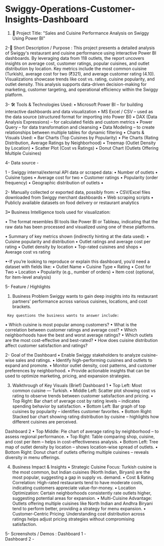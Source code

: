 # Swiggy-Operations-Customer-Insights-Dashboard

1. 📌 Project Title:
      "Sales and Cuisine Performance Analysis on Swiggy Using Power BI"

2-📄 Short Description / Purpose :
This project presents a detailed analysis of Swiggy's restaurant and cuisine performance using interactive Power BI dashboards. By leveraging data from 118 outlets, the report uncovers insights on average cost, customer ratings, popular cuisines, and outlet distribution by location. Key metrics include the most common cuisine (Turkish), average cost for two (₹321), and average customer rating (4.10). Visualizations showcase trends like cost vs. rating, cuisine popularity, and outlet density. This analysis supports data-driven decision-making for marketing, customer targeting, and operational efficiency within the Swiggy platform.
       
3- 🛠️ Tools & Technologies Used:
  •  Microsoft Power BI – for building interactive dashboards and data visualization
  •  MS Excel / CSV – used as the data source (structured format for importing into Power BI)
  •  DAX (Data Analysis Expressions) – for calculated fields and custom metrics
  •  Power Query – for data transformation and cleansing
  •  Data Modeling – to create relationships between multiple tables for dynamic filtering
  • Charts & Visuals Used:
     •  Bar Charts (Top Cuisines by Popularity)
     •  Pie Charts (Rating Distribution, Average Ratings by Neighborhood)
     •  Treemap (Outlet Density by Location)
     •  Scatter Plot (Cost vs Ratings)
     •  Donut Chart (Outlets Offering Multiple Cuisines)

 4-  Data source -
 
  1 -  Swiggy internal/external API data or scraped data:
     • Number of outlets
     • Cuisine types 
     • Average cost for two
     • Customer ratings
     • Popularity (order frequency)
     • Geographic distribution of outlets •
     

2-  Manually collected or exported data, possibly from:
    • CSV/Excel files downloaded from Swiggy merchant dashboards
    • Web scraping scripts
    • Publicly available datasets on food delivery or restaurant analytics

 3•  Business Intelligence tools used for visualization:

 • The format resembles BI tools like Power BI or Tableau, indicating that the
    raw data has been processed and visualized using one of these platforms.

 • Summary of key metrics shown (indirectly hinting at the data used):
    • Cuisine popularity and distribution
    • Outlet ratings and average cost per rating
    • Outlet density by location
    • Top-rated cuisines and shops
    • Average cost vs rating

 •-If you’re looking to reproduce or explain this dashboard, you’d need a dataset with fields like:
     • Outlet Name
     • Cuisine Type
     • Rating
     • Cost for Two
     • Location
     • Popularity (e.g., number of orders)
     • Item cost (optional, for item-level analysis)


 5- Feature / Highlights 
 
   1. Business Problem
     Swiggy wants to gain deep insights into its restaurant partners' performance across various cuisines, locations, and cost brackets.

     Key questions the business wants to answer include:
   •  Which cuisine is most popular among customers?
   •  What is the correlation between customer ratings and average cost?
   •  Which neighborhoods have the best and worst average ratings?
   •  Which outlets are the most cost-effective and best-rated?
   •  How does cuisine distribution affect customer satisfaction and ratings?

2- Goal of the Dashboard
  •  Enable Swiggy stakeholders to analyze cuisine-wise sales and ratings.
  •  Identify high-performing cuisines and outlets to expand and promote.
  •  Monitor outlet density, cost patterns, and customer preferences by neighborhood.
  •  Provide actionable insights that can be used to optimize marketing, pricing, and expansion strategies.

3. Walkthrough of Key Visuals (Brief)
Dashboard 1
  • Top Left: Most common cuisine — Turkish.
  • Middle Left: Scatter plot showing cost vs rating to observe trends between customer satisfaction and pricing.
  • Top Right: Bar chart of average cost by rating levels – indicates spending behavior by satisfaction.
  • Bottom Left: Bar graph of top cuisines by popularity – identifies customer favorites.
  • Bottom Right: Stacked bar chart showing rating distribution by cuisine – highlights how different cuisines are perceived.

Dashboard 2
  • Top Middle: Pie chart of average rating by neighborhood – to assess regional performance.
  • Top Right: Table comparing shop, cuisine, and cost per item – helps in cost-effectiveness analysis.
  • Bottom Left: Tree map of outlet density by location – shows location-wise spread of outlets.
  • Bottom Right: Donut chart of outlets offering multiple cuisines – reveals diversity in menu offerings.

4. Business Impact & Insights
    •  Strategic Cuisine Focus: Turkish cuisine is the most common, but Indian cuisines (North Indian, Biryani) are the most popular, suggesting a gap in supply vs. demand.
    •  Cost & Rating Correlation: High-rated restaurants tend to have moderate costs, indicating customers appreciate value-for-money.
    •  Location Optimization: Certain neighborhoods consistently rate outlets higher, suggesting potential areas for expansion.
    •  Multi-Cuisine Advantage: Outlets offering multiple cuisines like North Indian and Andhra Biryani tend to perform better, providing a strategy for menu expansion.
    •  Customer-Centric Pricing: Understanding cost distribution across ratings helps adjust pricing strategies without compromising satisfaction.

5-  Screenshots / Demos :
 Dashboard 1  -  
 Dashboard 2  - 
   
  
